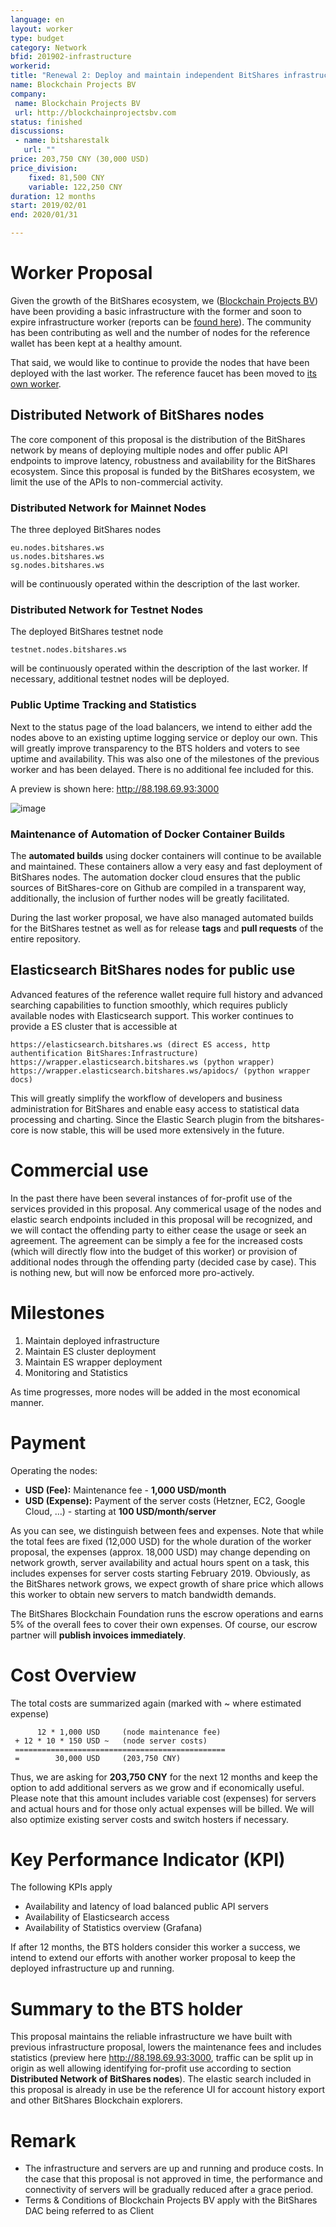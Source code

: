 ```yaml
---
language: en
layout: worker
type: budget
category: Network
bfid: 201902-infrastructure
workerid: 
title: "Renewal 2: Deploy and maintain independent BitShares infrastructure"
name: Blockchain Projects BV
company:
 name: Blockchain Projects BV
 url: http://blockchainprojectsbv.com
status: finished
discussions:
 - name: bitsharestalk
   url: ""
price: 203,750 CNY (30,000 USD)
price_division:
    fixed: 81,500 CNY
    variable: 122,250 CNY
duration: 12 months
start: 2019/02/01
end: 2020/01/31

---
```


# **Worker Proposal**

Given the growth of the BitShares ecosystem, we ([Blockchain Projects BV](http://blockchainprojectsbv.com/)) have been providing a basic infrastructure with the former and soon to expire infrastructure worker (reports can be [found here](http://www.bitshares.foundation/workers/2018-07-infrastructure)). The community has been contributing as well and the number of nodes for the reference wallet has been kept at a healthy amount.

That said, we would like to continue to provide the nodes that have been deployed with the last worker. The reference faucet has been moved to [its own worker](https://www.bitshares.foundation/workers/2019-02-reference-faucet).

## **Distributed Network of BitShares nodes**

The core component of this proposal is the distribution of the BitShares network by means of deploying multiple nodes and offer public API endpoints to improve latency, robustness and availability for the BitShares ecosystem. Since this proposal is funded by the BitShares ecosystem, we limit the use of the APIs to non-commercial activity.

### **Distributed Network for Mainnet Nodes**

The three deployed BitShares nodes

	eu.nodes.bitshares.ws
	us.nodes.bitshares.ws
	sg.nodes.bitshares.ws

will be continuously operated within the description of the last worker.

### **Distributed Network for Testnet Nodes**

The deployed BitShares testnet node

	testnet.nodes.bitshares.ws

will be continuously operated within the description of the last worker. If necessary, additional testnet nodes will be deployed.

### **Public Uptime Tracking and Statistics**

Next to the status page of the load balancers, we intend to either add the nodes above to an existing uptime logging service or deploy our own. This will greatly improve transparency to the BTS holders and voters to see uptime and availability. This was also one of the milestones of the previous worker and has been delayed. There is no additional fee included for this.

A preview is shown here: http://88.198.69.93:3000

![image](https://raw.githubusercontent.com/bitshares-foundation/bitshares.foundation/201902-infrastructure/_workers/2019-02-infrastructure-grafana-preview.png)

### **Maintenance of Automation of Docker Container Builds**

The **automated builds** using docker containers will continue to be available and maintained. These containers allow a very easy and fast deployment of BitShares nodes. The automation docker cloud ensures that the public sources of BitShares-core on Github are compiled in a transparent way, additionally, the inclusion of further nodes will be greatly facilitated.

During the last worker proposal, we have also managed automated builds for the BitShares testnet as well as for release **tags** and **pull requests** of the entire repository.

## **Elasticsearch BitShares nodes for public use**

Advanced features of the reference wallet require full history and advanced searching capabilities to function smoothly, which requires publicly available nodes with Elasticsearch support. This worker continues to provide a ES cluster that is accessible at

    https://elasticsearch.bitshares.ws (direct ES access, http authentification BitShares:Infrastructure)
    https://wrapper.elasticsearch.bitshares.ws (python wrapper)
    https://wrapper.elasticsearch.bitshares.ws/apidocs/ (python wrapper docs)

This will greatly simplify the workflow of developers and business administration for BitShares and enable easy access to statistical data processing and charting. Since the Elastic Search plugin from the bitshares-core is now stable, this will be used more extensively in the future.

# **Commercial use**
In the past there have been several instances of for-profit use of the services provided in this proposal. 
Any commerical usage of the nodes and elastic search endpoints included in this proposal will be recognized, and we 
will contact the offending party to either cease the usage or seek an agreement. The agreement can be simply a fee 
for the increased costs (which will directly flow into the budget of this worker) or provision of additional nodes through the offending party (decided case by case). This is nothing new, but will now be enforced more pro-actively.

# **Milestones**

1. Maintain deployed infrastructure 
2. Maintain ES cluster deployment
3. Maintain ES wrapper deployment
4. Monitoring and Statistics

As time progresses, more nodes will be added in the most economical manner.

# **Payment**

Operating the nodes:

* **USD (Fee):** Maintenance fee - **1,000 USD/month**
* **USD (Expense):** Payment of the server costs (Hetzner, EC2, Google Cloud, …) - starting at **100 USD/month/server**

As you can see, we distinguish between fees and expenses. Note that while the total fees are fixed (12,000 USD) for the whole duration of the worker proposal, the expenses (approx. 18,000 USD) may change depending on network growth, server availability and actual hours spent on a task, this includes expenses for server costs starting February 2019. Obviously, as the BitShares network grows, we expect growth of share price which allows this worker to obtain new servers to match bandwidth demands.

The BitShares Blockchain Foundation runs the escrow operations and earns 5% of the overall fees to cover their own expenses. Of course, our escrow partner will **publish invoices immediately**.

# **Cost Overview**

The total costs are summarized again (marked with ~ where estimated expense)

          12 * 1,000 USD     (node maintenance fee)
     + 12 * 10 * 150 USD ~   (node server costs)
     ===============================================
     =        30,000 USD     (203,750 CNY)


Thus, we are asking for **203,750 CNY** for the next 12 months and keep the option to add additional servers as we grow and if economically useful. Please note that this amount includes variable cost (expenses) for servers and actual hours and for those only actual expenses will be billed. We will also optimize existing server costs and switch hosters if necessary.

# **Key Performance Indicator (KPI)**

The following KPIs apply

* Availability and latency of load balanced public API servers
* Availability of Elasticsearch access
* Availability of Statistics overview (Grafana)

If after 12 months, the BTS holders consider this worker a success, we intend to extend our efforts with another worker proposal to keep the deployed infrastructure up and running.

# **Summary to the BTS holder**

This proposal maintains the reliable infrastructure we have built with previous infrastructure proposal, lowers the 
maintenance fees and includes statistics (preview here http://88.198.69.93:3000, traffic can be split up in origin as well 
allowing identifying for-profit use according to section **Distributed Network of BitShares nodes**). The elastic search 
included in this proposal is already in use be the reference UI for account history export and other BitShares Blockchain 
explorers.

# **Remark**
* The infrastructure and servers are up and running and produce costs. In the case that this proposal is not approved in time, the performance and connectivity of servers will be gradually reduced after a grace period.
* Terms & Conditions of Blockchain Projects BV apply with the BitShares DAC being referred to as Client
